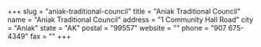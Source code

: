 +++
slug = "aniak-traditional-council"
title = "Aniak Traditional Council"
name = "Aniak Traditional Council"
address = "1 Community Hall Road"
city = "Aniak"
state = "AK"
postal = "99557"
website = ""
phone = "907 675-4349"
fax = ""
+++
